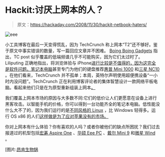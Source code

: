 # Hackit:讨厌上网本的人？

> 原文：<https://hackaday.com/2008/11/30/hackit-netbook-haters/>

![eee](img/970f2b63c31c08f423b5f07acccf13ae.png "eee")

小工具博客在最后一天变得慌乱，因为 TechCrunch 称上网本“T2”还不够好。鉴于原文中事实错误的数量，写一篇回应文章并不困难。 [Boing Boing Gadgets](http://gadgets.boingboing.net/2008/11/29/techcrunch-slams-net.html "TechCrunch slams netbooks - Boing Boing Gadgets") 指出，TC post 似乎覆盖的低端频谱几乎不可能购买，因为它们太过时了。Liliputing 正确地指出，将浏览体验与 iPhone[进行比较是不值得的，因为这完全是软件问题。](http://www.mahalo.com/IPhone_Hacks "IPhone Hacks - Mahalo")[笔记本电脑](http://blog.laptopmag.com/a-response-to-techcrunch-netbooks-may-not-be-perfect-but-they-are-good-enough "Netbooks May Not Be Perfect But They Are Good Enough")甚至专门为他们的键盘推荐[惠普 Mini 1000](http://www.hp.com/united-states/campaigns/mini1000/ "HP Mini - Ultra-mobile Computers") 和[三星 NC10](http://www.samsung.com/us/consumer/detail/features.do?group=computersperipherals&type=mobilecomputing&subtype=netbook&model_cd=NP-NC10-KA02US) 。在他们看来，TechCrunch 并不孤单；本周，英特尔声明使用超便携设备“一小时内没问题”。TechCrunch 正在利用博客评论者的集体智慧设计一款网络平板电脑。看起来他们只是在为原型重新组装上网本[。](http://www.techcrunch.com/2008/08/30/update-on-the-techcrunch-tablet-prototype-a/ "Prototype A")

我们覆盖上网本市场的原因与大多数不同:它们的低价让人们更愿意在设备上进行黑客攻击。以智能手机的价格，你可以得到一台功能齐全的笔记本电脑。低性能没什么大不了的，因为我们运行的是[不同风格的 Linux](https://launchpad.net/netbook-remix) ，比 Windows 轻得多。运行 OS x86 的人们[这样做是为了应对苹果没有的市场。](http://www.tuaw.com/2008/10/09/the-little-leopard-laptop/ "The little Leopard laptop - The Unofficial Apple Weblog (TUAW)")

你对上网本有什么体验？你有喜欢的人吗？或者你被他们的缺点所困扰？我们过去报道过的机型包括[宏碁 Aspire One](http://hackaday.com/?s=aspire+one "Hack a Day") 、[华硕 Eee PC](http://hackaday.com/?s=eee+pc "Hack a Day") 、[戴尔 Mini 9](http://hackaday.com/?s=dell+mini+9 "Hack a Day") 和[微星 Wind](http://hackaday.com/?s=msi+wind "Hack a Day") 。

[图片:[昂肯生物锅](http://flickr.com/photos/onkenbio-pot/2347600603/ "Eee PC on Flickr - Photo Sharing!")